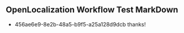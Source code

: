 ## OpenLocalization Workflow Test MarkDown
* 456ae6e9-8e2b-48a5-b9f5-a25a128d9dcb 
thanks!<!--HONumber=Mar16_HO3-->
